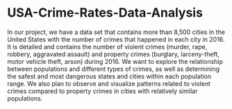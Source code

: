 # USA-Crime-Rates-Data-Analysis
In our project, we have a data set that contains more than 8,500 cities in the United States with the number of crimes that happened in each city in 2016. It is detailed and contains the number of violent crimes (murder, rape, robbery, aggravated assault) and property crimes (burglary, larceny-theft, motor vehicle theft, arson) during 2016. We want to explore the relationship between populations and different types of crimes, as well as determining the safest and most dangerous states and cities within each population range. We also plan to observe and visualize patterns related to violent crimes compared to property crimes in cities with relatively similar populations.
